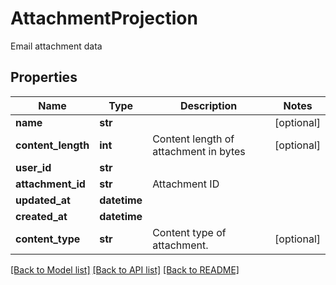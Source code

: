 # AttachmentProjection

Email attachment data
## Properties
Name | Type | Description | Notes
------------ | ------------- | ------------- | -------------
**name** | **str** |  | [optional] 
**content_length** | **int** | Content length of attachment in bytes | [optional] 
**user_id** | **str** |  | 
**attachment_id** | **str** | Attachment ID | 
**updated_at** | **datetime** |  | 
**created_at** | **datetime** |  | 
**content_type** | **str** | Content type of attachment. | [optional] 

[[Back to Model list]](../README#documentation-for-models) [[Back to API list]](../README#documentation-for-api-endpoints) [[Back to README]](../README)


